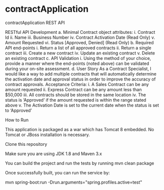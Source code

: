 # contractApplication

contractApplication REST API 

RESTful API Development
a. Minimal Contract object attributes:
i. Contract Id ii. Name
iii. Business Number
iv. Contract Activation Date (Read Only)
v. Amount Requested
vi. Status [Approved, Denied] (Read Only)
b. Required API end-points
i. Return a list of all approved contracts
ii. Return a single contract
iii. Create a new contract
iv. Update an existing contract
v. Delete an existing contract
c. API Validation
i. Using the method of your choice, provide a manner where the end-points (noted above) can be validated during your on-site assessment.
d. User Story
As a Contract Specialist, I would like a way to add multiple contracts that will automatically determine the activation date and approval status in order to improve the accuracy of contract approvals.
Acceptance Criteria:
i. A Sales Contract can be any amount requested
ii. Express Contract can be any amount less than $50,000
iii. All contracts should be stored in the same location
iv. The status is ‘Approved’ if the amount requested is within the range stated above
v. The Activation Date is set to the current date when the status is set to ‘Approved’

How to Run

This application is packaged as a war which has Tomcat 8 embedded. No Tomcat or JBoss installation is necessary.

Clone this repository

Make sure you are using JDK 1.8 and Maven 3.x

You can build the project and run the tests by running mvn clean package

Once successfully built, you can run the service by:

mvn spring-boot:run -Drun.arguments="spring.profiles.active=test"
